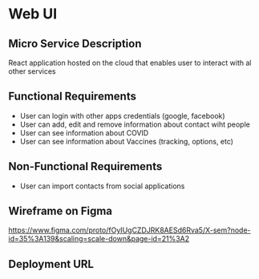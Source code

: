 # Web UI

## Micro Service Description
React application hosted on the cloud that enables user to interact with al other services

## Functional Requirements
- User can login with other apps credentials (google, facebook)
- User can add, edit and remove information about contact wiht people
- User can see information about COVID 
- User can see information about Vaccines (tracking, options, etc)

## Non-Functional  Requirements
- User can import contacts from social applications

## Wireframe on Figma
https://www.figma.com/proto/fOyIUgCZDJRK8AESd6Rva5/X-sem?node-id=35%3A139&scaling=scale-down&page-id=21%3A2

## Deployment URL
